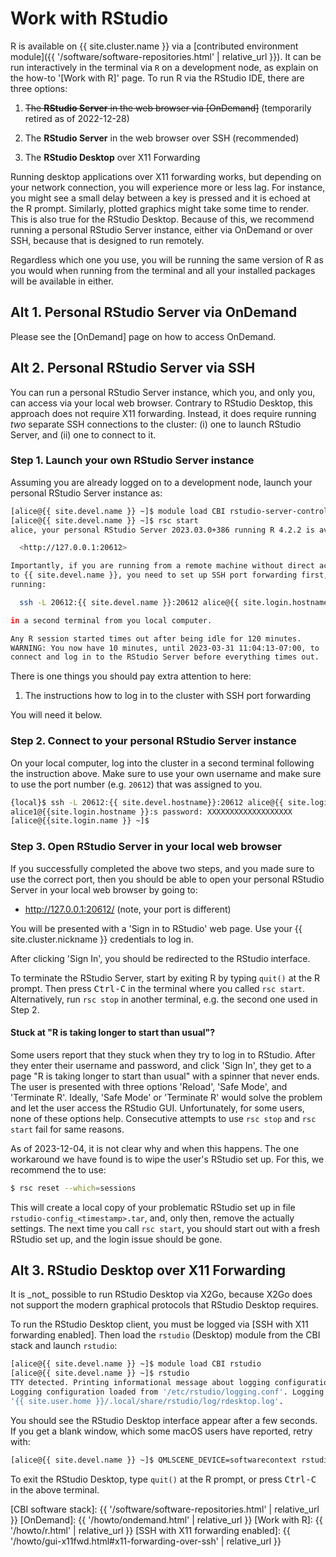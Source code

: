 # Work with RStudio

R is available on {{ site.cluster.name }} via a [contributed
environment module]({{ '/software/software-repositories.html' |
relative_url }}).  It can be run interactively in the terminal via `R`
on a development node, as explain on the how-to '[Work with R]' page.
To run R via the RStudio IDE, there are three options:

1. ~~The **RStudio Server** in the web browser via [OnDemand]~~
   (temporarily retired as of 2022-12-28)

2. The **RStudio Server** in the web browser over SSH (recommended)

3. The **RStudio Desktop** over X11 Forwarding

Running desktop applications over X11 forwarding works, but depending
on your network connection, you will experience more or less lag. For
instance, you might see a small delay between a key is pressed and it
is echoed at the R prompt. Similarly, plotted graphics might take some
time to render. This is also true for the RStudio Desktop. Because of
this, we recommend running a personal RStudio Server instance, either
via OnDemand or over SSH, because that is designed to run remotely.

Regardless which one you use, you will be running the same version of
R as you would when running from the terminal and all your installed
packages will be available in either.


## Alt 1. Personal RStudio Server via OnDemand

Please see the [OnDemand] page on how to access OnDemand.


## Alt 2. Personal RStudio Server via SSH

You can run a personal RStudio Server instance, which you, and only
you, can access via your local web browser.  Contrary to RStudio
Desktop, this approach does not require X11 forwarding. Instead, it
does require running _two_ separate SSH connections to the cluster:
(i) one to launch RStudio Server, and (ii) one to connect to it.

### Step 1. Launch your own RStudio Server instance

Assuming you are already logged on to a development node, launch your
personal RStudio Server instance as:

```sh
[alice@{{ site.devel.name }} ~]$ module load CBI rstudio-server-controller
[alice@{{ site.devel.name }} ~]$ rsc start
alice, your personal RStudio Server 2023.03.0+386 running R 4.2.2 is available on:

  <http://127.0.0.1:20612>

Importantly, if you are running from a remote machine without direct access
to {{ site.devel.name }}, you need to set up SSH port forwarding first, which you can do by
running:

  ssh -L 20612:{{ site.devel.name }}:20612 alice@{{ site.login.hostname }}

in a second terminal from you local computer.

Any R session started times out after being idle for 120 minutes.
WARNING: You now have 10 minutes, until 2023-03-31 11:04:13-07:00, to
connect and log in to the RStudio Server before everything times out.
```

There is one things you should pay extra attention to here:

1. The instructions how to log in to the cluster with SSH port
   forwarding

You will need it below.



### Step 2. Connect to your personal RStudio Server instance

On your local computer, log into the cluster in a second terminal
following the instruction above.  Make sure to use your own username
and make sure to use the port number (e.g. `20612`) that was assigned
to you.

```sh
{local}$ ssh -L 20612:{{ site.devel.hostname}}:20612 alice@{{ site.login.hostname }}
alice1@{{site.login.hostname }}:s password: XXXXXXXXXXXXXXXXXXX
[alice@{{site.login.name }} ~]$ 
```

### Step 3. Open RStudio Server in your local web browser

If you successfully completed the above two steps, and you made sure
to use the correct port, then you should be able to open your personal
RStudio Server in your local web browser by going to:

* <http://127.0.0.1:20612/> (note, your port is different)

You will be presented with a 'Sign in to RStudio' web page. Use your
{{ site.cluster.nickname }} credentials to log in.

After clicking 'Sign In', you should be redirected to the RStudio
interface.

To terminate the RStudio Server, start by exiting R by typing `quit()`
at the R prompt. Then press <kbd>Ctrl-C</kbd> in the terminal where
you called `rsc start`.  Alternatively, run `rsc stop` in another
terminal, e.g. the second one used in Step 2.


#### Stuck at "R is taking longer to start than usual"?

Some users report that they stuck when they try to log in to RStudio.
After they enter their username and password, and click 'Sign In',
they get to a page "R is taking longer to start than usual" with a
spinner that never ends.  The user is presented with three options
'Reload', 'Safe Mode', and 'Terminate R'.  Ideally, 'Safe Mode' or
'Terminate R' would solve the problem and let the user access the
RStudio GUI.  Unfortunately, for some users, none of these options
help.  Consecutive attempts to use `rsc stop` and `rsc start` fail for
same reasons.

As of 2023-12-04, it is not clear why and when this happens.  The
one workaround we have found is to wipe the user's RStudio set up.
For this, we recommend the to use:

```sh
$ rsc reset --which=sessions
```

This will create a local copy of your problematic RStudio set up in
file `rstudio-config_<timestamp>.tar`, and, only then, remove the
actually settings.  The next time you call `rsc start`, you should
start out with a fresh RStudio set up, and the login issue should be
gone.




## Alt 3. RStudio Desktop over X11 Forwarding

<div class="alert alert-warning" role="alert" markdown="1"> It is
_not_ possible to run RStudio Desktop via X2Go, because X2Go does not
support the modern graphical protocols that RStudio Desktop requires.
</div>

To run the RStudio Desktop client, you must be logged via [SSH with
X11 forwarding enabled]. Then load the `rstudio` (Desktop) module from
the CBI stack and launch `rstudio`:

```sh
[alice@{{ site.devel.name }} ~]$ module load CBI rstudio
[alice@{{ site.devel.name }} ~]$ rstudio
TTY detected. Printing informational message about logging configuration.
Logging configuration loaded from '/etc/rstudio/logging.conf'. Logging to
'{{ site.user.home }}/.local/share/rstudio/log/rdesktop.log'.
```

You should see the RStudio Desktop interface appear after a few
seconds.  If you get a blank window, which some macOS users have
reported, retry with:

```sh
[alice@{{ site.devel.name }} ~]$ QMLSCENE_DEVICE=softwarecontext rstudio
```

To exit the RStudio Desktop, type `quit()` at the R prompt, or press
<kbd>Ctrl-C</kbd> in the above terminal.


[CBI software stack]: {{ '/software/software-repositories.html' | relative_url }}
[OnDemand]: {{ '/howto/ondemand.html' | relative_url }}
[Work with R]: {{ '/howto/r.html' | relative_url }}
[SSH with X11 forwarding enabled]: {{ '/howto/gui-x11fwd.html#x11-forwarding-over-ssh' | relative_url }}
